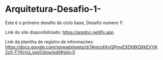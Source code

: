 # Arquitetura-Desafio-1-
Este é o primeiro desafio do ciclo base, Desafio numero 1!

Link do site disponibilizado: https://arqdnc.netlify.app


Link da planilha de registro de informações: https://docs.google.com/spreadsheets/d/1Amrz4XvQPmxEXDt9XQXkEVVK2z5-TYKrnU_ipqjOdsw/edit#gid=0
